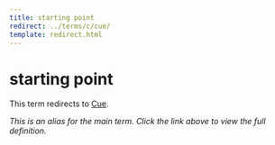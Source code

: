 ```yaml
---
title: starting point
redirect: ../terms/c/cue/
template: redirect.html
---
```


# starting point

This term redirects to [Cue](../terms/c/cue/).

*This is an alias for the main term. Click the link above to view the full definition.*

